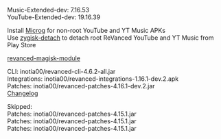 Music-Extended-dev: 7.16.53  
YouTube-Extended-dev: 19.16.39  

Install [Microg](https://github.com/ReVanced/GmsCore/releases) for non-root YouTube and YT Music APKs  
Use [zygisk-detach](https://github.com/j-hc/zygisk-detach) to detach root ReVanced YouTube and YT Music from Play Store  

[revanced-magisk-module](https://github.com/j-hc/revanced-magisk-module)
  
CLI: inotia00/revanced-cli-4.6.2-all.jar  
Integrations: inotia00/revanced-integrations-1.16.1-dev.2.apk  
Patches: inotia00/revanced-patches-4.16.1-dev.2.jar  
[Changelog](https://github.com/inotia00/revanced-patches/releases/tag/v4.16.1-dev.2)  

Skipped:  
Patches: inotia00/revanced-patches-4.15.1.jar  
Patches: inotia00/revanced-patches-4.15.1.jar  
Patches: inotia00/revanced-patches-4.15.1.jar        
